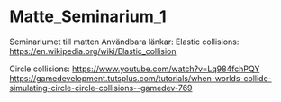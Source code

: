 # Matte_Seminarium_1
Seminariumet till matten
Användbara länkar:
Elastic collisions: https://en.wikipedia.org/wiki/Elastic_collision

Circle collisions: https://www.youtube.com/watch?v=Lq984fchPQY
                   https://gamedevelopment.tutsplus.com/tutorials/when-worlds-collide-simulating-circle-circle-collisions--gamedev-769
